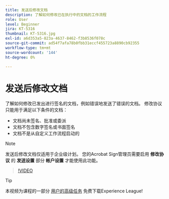 ```yaml
---
title: 发送后修改文档
description: 了解如何修改已在执行中的文档的工作流程
role: User
level: Beginner
jira: KT-5316
thumbnail: KT-5316.jpg
exl-id: a6d353a5-823a-4637-8462-f3b8536f078c
source-git-commit: ad54f7afa78b0fbb31eccf455723a8890cb92355
workflow-type: tm+mt
source-wordcount: '144'
ht-degree: 0%

---
```


# 发送后修改文档

了解如何修改已发出进行签名的文档，例如错误地发送了错误的文档。 修改协议只能用于满足以下条件的文档：

* 文档尚未签名、批准或委派
* 文档不包含数字签名或书面签名
* 文档不是从自定义工作流程启动的


>[!NOTE]
>
>发送后修改文档仅适用于企业级计划。 您的Acrobat Sign管理员需要启用 **修改协议** 的 **发送设置** 部分 **帐户设置** 才能使用此功能。

>[!VIDEO](https://video.tv.adobe.com/v/342299?quality=12&learn=on&hidetitle=true)

>[!TIP]
>
>本视频为课程的一部分 [用户的高级任务](https://experienceleague.adobe.com/?recommended=Sign-U-1-2020.3) 免费下载Experience League!
